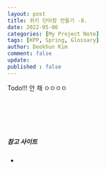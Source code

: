 ```yaml
---
layout: post
title: 위키 단어장 만들기 -8.
date: 2022-05-06
categories: [My Project Note]
tags: [KPP, Spring, Glossary]
author: Deokhun Kim
comment: false
update:
published : false
---
```



Todo!!!
안 채 ㅇㅇㅇㅇ

<br/>
<br/>
<br/>
<br/>


##### 참고 사이트
* 